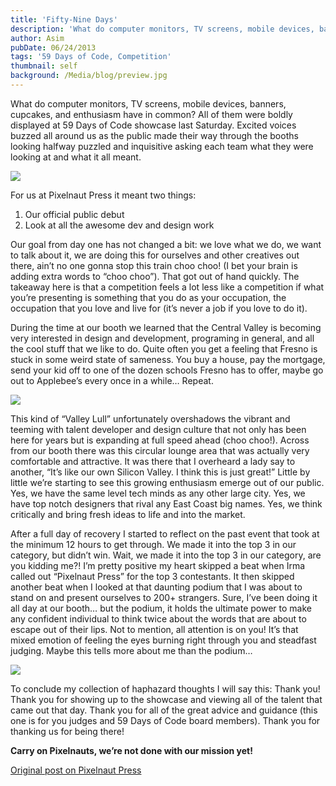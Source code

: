 ```yaml
---
title: 'Fifty-Nine Days'
description: 'What do computer monitors, TV screens, mobile devices, banners, cupcakes, and enthusiasm have in common? All of them were boldly displayed at 59 Days of Code showcase last Saturday.'
author: Asim
pubDate: 06/24/2013
tags: '59 Days of Code, Competition'
thumbnail: self
background: /Media/blog/preview.jpg
---
```


What do computer monitors, TV screens, mobile devices, banners, cupcakes, and enthusiasm have in common? All of them were boldly displayed at 59 Days of Code showcase last Saturday. Excited voices buzzed all around us as the public made their way through the booths looking halfway puzzled and inquisitive asking each team what they were looking at and what it all meant.

<img src="http://pixelnautpress.com/wp-content/uploads/2013/06/preview.jpg">

For us at Pixelnaut Press it meant two things:

1. Our official public debut 
2. Look at all the awesome dev and design work

Our goal from day one has not changed a bit: we love what we do, we want to talk about it, we are doing this for ourselves and other creatives out there, ain’t no one gonna stop this train choo choo! (I bet your brain is adding extra words to “choo choo”). That got out of hand quickly. The takeaway here is that a competition feels a lot less like a competition if what you’re presenting is something that you do as your occupation, the occupation that you love and live for (it’s never a job if you love to do it).

During the time at our booth we learned that the Central Valley is becoming very interested in design and development, programing in general, and all the cool stuff that we like to do. Quite often you get a feeling that Fresno is stuck in some weird state of sameness. You buy a house, pay the mortgage, send your kid off to one of the dozen schools Fresno has to offer, maybe go out to Applebee’s every once in a while… Repeat.

<img src="http://pixelnautpress.com/wp-content/uploads/2013/06/2013-06-22-13.53.jpg">

This kind of “Valley Lull” unfortunately overshadows the vibrant and teeming with talent developer and design culture that not only has been here for years but is expanding at full speed ahead (choo choo!). Across from our booth there was this circular lounge area that was actually very comfortable and attractive. It was there that I overheard a lady say to another, “It’s like our own Silicon Valley. I think this is just great!” Little by little we’re starting to see this growing enthusiasm emerge out of our public. Yes, we have the same level tech minds as any other large city. Yes, we have top notch designers that rival any East Coast big names. Yes, we think critically and bring fresh ideas to life and into the market.

After a full day of recovery I started to reflect on the past event that took at the minimum 12 hours to get through. We made it into the top 3 in our category, but didn’t win. Wait, we made it into the top 3 in our category, are you kidding me?! I’m pretty positive my heart skipped a beat when Irma called out “Pixelnaut Press” for the top 3 contestants. It then skipped another beat when I looked at that daunting podium that I was about to stand on and present ourselves to 200+ strangers. Sure, I’ve been doing it all day at our booth… but the podium, it holds the ultimate power to make any confident individual to think twice about the words that are about to escape out of their lips. Not to mention, all attention is on you! It’s that mixed emotion of feeling the eyes burning right through you and steadfast judging. Maybe this tells more about me than the podium…

<img src="http://pixelnautpress.com/wp-content/uploads/2013/06/2013-06-22-13.52.jpg">

To conclude my collection of haphazard thoughts I will say this: Thank you! Thank you for showing up to the showcase and viewing all of the talent that came out that day. Thank you for all of the great advice and guidance (this one is for you judges and 59 Days of Code board members). Thank you for thanking us for being there! 

**Carry on Pixelnauts, we’re not done with our mission yet!**

<a href="https://web.archive.org/web/20150712085217/http://pixelnautpress.com/fifty-nine-days/" target="_blank">Original post on Pixelnaut Press</a>
